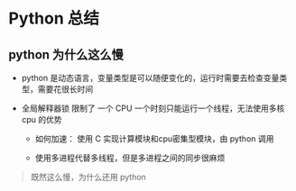 # Python 总结

## python 为什么这么慢

- python 是动态语言，变量类型是可以随便变化的，运行时需要去检查变量类型，需要花很长时间

- 全局解释器锁 限制了 一个 CPU 一个时刻只能运行一个线程，无法使用多核 cpu 的优势

  - 如何加速： 使用 C 实现计算模块和cpu密集型模块，由 python 调用

  - 使用多进程代替多线程，但是多进程之间的同步很麻烦

> 既然这么慢，为什么还用 python